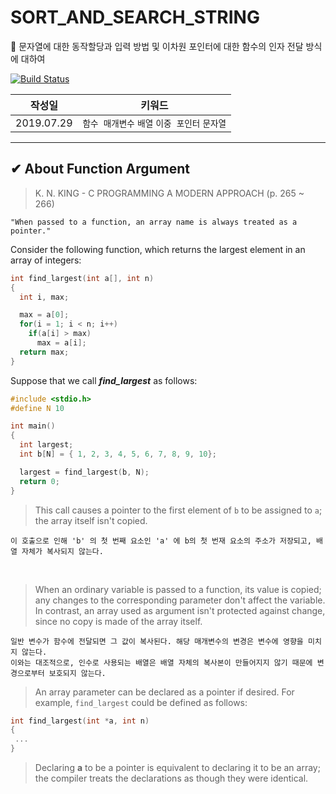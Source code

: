 # SORT_AND_SEARCH_STRING
📄 문자열에 대한 동작할당과 입력 방법 및 이차원 포인터에 대한 함수의 인자 전달 방식에 대하여

[![Build Status](https://travis-ci.org/sokhyg9016/SORT_AND_SEARCH_STRING.svg?branch=master)](https://travis-ci.org/sokhyg9016/SORT_AND_SEARCH_STRING)

| **작성일**       | **키워드**           | 
| ------------- |:-------------:| 
| 2019.07.29     | `함수 매개변수` `배열` `이중 포인터` `문자열` | 

<hr>

## ✔ About Function Argument 

> K. N. KING - C PROGRAMMING A MODERN APPROACH (p. 265 ~ 266)

<p>
    
    "When passed to a function, an array name is always treated as a pointer."
        
</p>
<p>Consider the following function, which returns the largest element in an array of integers:</p>

```c
int find_largest(int a[], int n)
{
  int i, max;

  max = a[0];
  for(i = 1; i < n; i++)
    if(a[i] > max)
      max = a[i];
  return max;
}
```

<p>Suppose that we call <em><b>find_largest</b></em> as follows:</p>

```c
#include <stdio.h>
#define N 10

int main()
{
  int largest;
  int b[N] = { 1, 2, 3, 4, 5, 6, 7, 8, 9, 10};

  largest = find_largest(b, N);
  return 0;
}
```

> This call causes a pointer to the first element of ```b``` to be assigned to ```a```; the array itself isn't copied.
<p>
    
    이 호출으로 인해 'b' 의 첫 번째 요소인 'a' 에 b의 첫 번재 요소의 주소가 저장되고, 배열 자체가 복사되지 않는다.
   
</p>


<br>

> When an ordinary variable is passed to a function, its value is copied; any changes to the corresponding parameter don't affect the variable. In contrast, an array used as argument isn't protected against change, since no copy is made of the array itself.
<p>
    
    일반 변수가 함수에 전달되면 그 값이 복사된다. 해당 매개변수의 변경은 변수에 영향을 미치지 않는다. 
    이와는 대조적으로, 인수로 사용되는 배열은 배열 자체의 복사본이 만들어지지 않기 때문에 변경으로부터 보호되지 않는다.
   
</p>

> An array parameter can be declared as a pointer if desired. For example, ```find_largest``` could be defined as follows:

```c
int find_largest(int *a, int n)
{
 ...
}
```

> Declaring **__a__** to be a pointer is equivalent to declaring it to be an array; the compiler treats the declarations as though they were identical.


